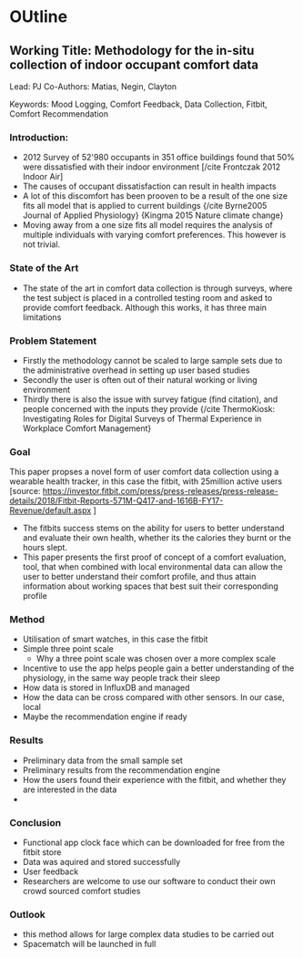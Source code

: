 # OUtline

## Working Title: Methodology for the in-situ collection of indoor occupant comfort data

Lead: PJ
Co-Authors: Matias, Negin, Clayton

Keywords: Mood Logging, Comfort Feedback, Data Collection, Fitbit, Comfort Recommendation

### Introduction:
- 2012 Survey of 52'980 occupants in 351 office buildings found that 50% were dissatisfied with their indoor environment [/cite Frontczak 2012 Indoor Air]
- The causes of occupant dissatisfaction can result in health impacts
- A lot of this discomfort has been prooven to be a result of the one size fits all model that is applied to current buildings {/cite Byrne2005 Journal of Applied Physiology} {Kingma 2015 Nature climate change}
- Moving away from a one size fits all model requires the analysis of multiple individuals with varying comfort preferences. This however is not trivial.

### State of the Art
- The state of the art in comfort data collection is through surveys, where the test subject is placed in a controlled testing room and asked to provide comfort feedback. Although this works, it has three main limitations

### Problem Statement
- Firstly the methodology cannot be scaled to large sample sets due to the administrative overhead in setting up user based studies
- Secondly the user is often out of their natural working or living environment
- Thirdly there is also the issue with survey fatigue (find citation), and people concerned with the inputs they provide {/cite ThermoKiosk: Investigating Roles for Digital Surveys of Thermal Experience in Workplace Comfort Management}

### Goal
This paper propses a novel form of user comfort data collection using a wearable health tracker, in this case the fitbit, with 25million active users [source: https://investor.fitbit.com/press/press-releases/press-release-details/2018/Fitbit-Reports-571M-Q417-and-1616B-FY17-Revenue/default.aspx ]
- The fitbits success stems on the ability for users to better understand and evaluate their own health, whether its the calories they burnt or the hours slept.
- This paper presents the first proof of concept of a comfort evaluation, tool, that when combined with local environmental data can allow the user to better understand their comfort profile, and thus attain information about working spaces that best suit their corresponding profile


### Method
- Utilisation of smart watches, in this case the fitbit
- Simple three point scale
     - Why a three point scale was chosen over a more complex scale
- Incentive to use the app helps people gain a better understanding of the physiology, in the same way people track their sleep
- How data is stored in InfluxDB and managed
- How the data can be cross compared with other sensors. In our case, local
- Maybe the recommendation engine if ready

### Results
- Preliminary data from the small sample set
- Preliminary results from the recommendation engine
- How the users found their experience with the fitbit, and whether they are interested in the data
-

### Conclusion
- Functional app clock face which can be downloaded for free from the fitbit store
- Data was aquired and stored successfully
- User feedback
- Researchers are welcome to use our software to conduct their own crowd sourced comfort studies


### Outlook
- this method allows for large complex data studies to be carried out
- Spacematch will be launched in full
